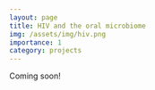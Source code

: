 ```yaml
---
layout: page
title: HIV and the oral microbiome
img: /assets/img/hiv.png
importance: 1
category: projects
---
```


Coming soon!

